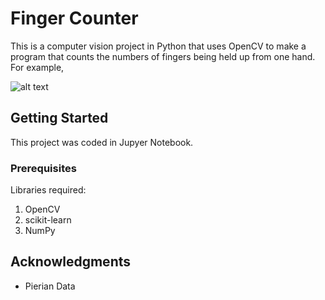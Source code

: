# Finger Counter

This is a computer vision project in Python that uses OpenCV to make a program that counts the numbers of fingers being held up from one hand. For example,

![alt text](https://github.com/[shafiqninaba]/[Personal-Projects]/blob/[branch]/image.jpg?raw=true)



## Getting Started
This project was coded in Jupyer Notebook.

### Prerequisites
Libraries required:
1. OpenCV
2. scikit-learn
3. NumPy

## Acknowledgments
* Pierian Data
